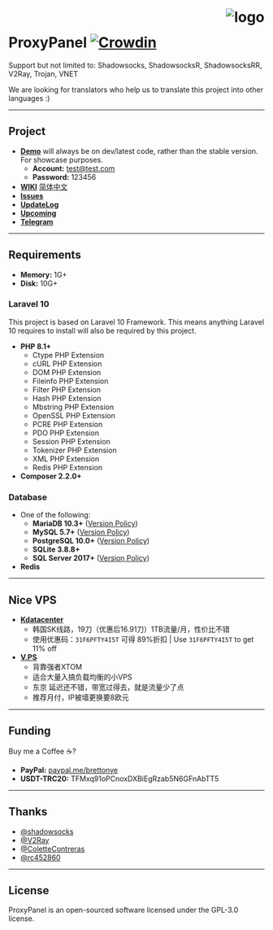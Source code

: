 # **ProxyPanel** [![Crowdin](https://badges.crowdin.net/proxypanel/localized.svg)](https://crowdin.com/project/proxypanel) <img src="https://avatars.githubusercontent.com/u/70075860?s=128" alt="logo" align="right" style="margin-top: -50px;"/>

Support but not limited to: Shadowsocks, ShadowsocksR, ShadowsocksRR, V2Ray, Trojan, VNET

We are looking for translators who help us to translate this project into other languages :)

---

## Project

- [**Demo**](https://proxypanel.ddo.jp) will always be on dev/latest code, rather than the stable version. For showcase purposes.
    - **Account:** test@test.com
    - **Password:** 123456
- [**WIKI**](https://proxypanel.gitbook.io/wiki/) [简体中文](https://proxypanel.gitbook.io/wiki/)
- [**Issues**](https://github.com/ZBrettonYe/ProxyPanel/issues)
- [**UpdateLog**](https://proxypanel.gitbook.io/wiki/updatelog)
- [**Upcoming**](https://github.com/ZBrettonYe/ProxyPanel/projects/2)
- [**Telegram**](https://t.me/+nW8AwsPPUsliYzg1)

---

## Requirements

- **Memory:** 1G+
- **Disk:** 10G+

### Laravel 10

This project is based on Laravel 10 Framework. This means anything Laravel 10 requires to install will also be required by this project.

- **PHP 8.1+**
  - Ctype PHP Extension
  - cURL PHP Extension
  - DOM PHP Extension
  - Fileinfo PHP Extension
  - Filter PHP Extension
  - Hash PHP Extension
  - Mbstring PHP Extension
  - OpenSSL PHP Extension
  - PCRE PHP Extension
  - PDO PHP Extension
  - Session PHP Extension
  - Tokenizer PHP Extension
  - XML PHP Extension
  - Redis PHP Extension
- **Composer 2.2.0+**

### Database

- One of the following:
  - **MariaDB 10.3+** ([Version Policy](https://mariadb.org/about/#maintenance-policy))
  - **MySQL 5.7+** ([Version Policy](https://en.wikipedia.org/wiki/MySQL#Release_history))
  - **PostgreSQL 10.0+** ([Version Policy](https://www.postgresql.org/support/versioning/))
  - **SQLite 3.8.8+**
  - **SQL Server 2017+** ([Version Policy](https://docs.microsoft.com/en-us/lifecycle/products/?products=sql-server))
- **Redis**

---

## Nice VPS

- [**Kdatacenter**](https://www.kdatacenter.com/myportal/?affid=470)
    - 韩国SK线路，19刀（优惠后16.91刀）1TB流量/月，性价比不错
    - 使用优惠码：`31F6PFTY4I5T` 可得 89%折扣 | Use `31F6PFTY4I5T` to get 11% off
- [**V.PS**](https://vps.hosting/?affid=1138)
    - 背靠强者XTOM
    - 适合大量入搞负载均衡的小VPS
    - 东京 延迟还不错，带宽过得去，就是流量少了点
    - 推荐月付，IP被墙更换要8欧元

---

## Funding

Buy me a Coffee ☕?
- **PayPal:** [paypal.me/brettonye](https://www.paypal.com/paypalme/brettonye)
- **USDT-TRC20:** TFMxq91oPCnoxDXBiEgRzab5N6GFnAbTT5

---

## Thanks

- [@shadowsocks](https://github.com/shadowsocks)
- [@V2Ray](https://www.v2ray.com)
- [@ColetteContreras](https://github.com/ColetteContreras)
- [@rc452860](https://github.com/rc452860)

---

## License

ProxyPanel is an open-sourced software licensed under the GPL-3.0 license.
